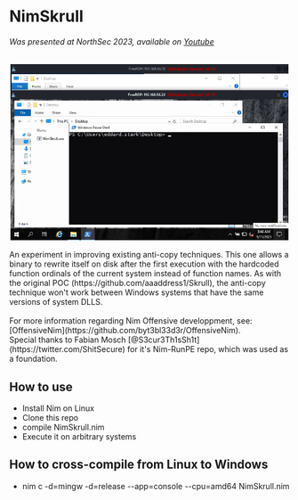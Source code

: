 # NimSkrull 
###### Was presented at NorthSec 2023, available on [Youtube](https://www.youtube.com/live/hslR6hE7fS8?feature=share&t=12063)

<p align="center">
    <img width="500" src="https://github.com/OffenseTeacher/NimSkrull/blob/main/NimSkrull.gif">
</p>
An experiment in improving existing anti-copy techniques. This one allows a binary to rewrite itself on disk after the first execution with the hardcoded function ordinals of the current system instead of function names. As with the original POC (https://github.com/aaaddress1/Skrull), the anti-copy technique won't work between Windows systems that have the same versions of system DLLS.

<br>
<br>
For more information regarding Nim Offensive developpment, see: [OffensiveNim](https://github.com/byt3bl33d3r/OffensiveNim).
<br>
Special thanks to Fabian Mosch [@S3cur3Th1sSh1t](https://twitter.com/ShitSecure) for it's Nim-RunPE repo, which was used as a foundation.

## How to use
- Install Nim on Linux
- Clone this repo
- compile NimSkrull.nim
- Execute it on arbitrary systems

## How to cross-compile from Linux to Windows
- nim c -d=mingw -d=release --app=console --cpu=amd64 NimSkrull.nim
